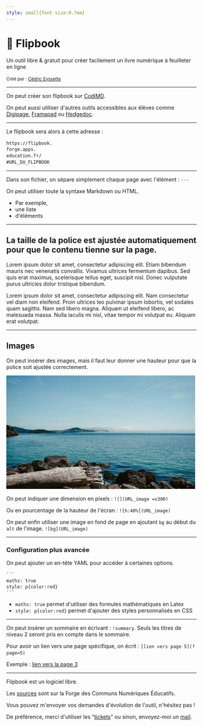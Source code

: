 ```yaml
---
style: small{font-size:0.7em}
---
```


# 📖 Flipbook

Un outil libre & gratuit pour créer facilement un livre numérique à feuilleter en ligne

<small>Créé par : [Cédric Eyssette](https://eyssette.forge.apps.education.fr/)</small>

---

On peut créer son flipbook sur [CodiMD](https://codimd.apps.education.fr/).

On peut aussi utiliser d'autres outils accessibles aux élèves comme [Digipage](https://digipage.app/), [Framapad](https://framapad.org/abc/fr/) ou [Hedgedoc](https://demo.hedgedoc.org/).

---

Le flipbook sera alors à cette adresse :

```md
https://flipbook.
forge.apps.
education.fr/
#URL_DU_FLIPBOOK
```

---

Dans son fichier, on sépare simplement chaque page avec l'élément : `---`

On peut utiliser toute la syntaxe Markdown ou HTML.

- Par exemple,
- une liste
- d'éléments

---

## La taille de la police est ajustée automatiquement pour que le contenu tienne sur la page.

Lorem ipsum dolor sit amet, consectetur adipiscing elit. Etiam bibendum mauris nec venenatis convallis. Vivamus ultrices fermentum dapibus. Sed quis erat maximus, scelerisque tellus eget, suscipit nisl. Donec vulputate purus ultricies dolor tristique bibendum.

Lorem ipsum dolor sit amet, consectetur adipiscing elit. Nam consectetur vel diam non eleifend. Proin ultrices leo pulvinar ipsum lobortis, vel sodales quam sagittis. Nam sed libero magna. Aliquam ut eleifend libero, ac malesuada massa. Nulla iaculis mi nisl, vitae tempor mi volutpat eu. Aliquam erat volutpat.

---

## Images

On peut insérer des images, mais il faut leur donner une hauteur pour que la police soit ajustée correctement.

![h:20%](img/img.jpg)

On peut indiquer une dimension en pixels :
`![](URL_image =x300)`

Ou en pourcentage de la hauteur de l'écran :
`![h:40%](URL_image)`

On peut enfin utiliser une image en fond de page en ajoutant `bg` au début du `alt` de l'image.
`![bg](URL_image)`

---

### Configuration plus avancée

On peut ajouter un en-tête YAML pour accéder à certaines options.

```
``​`​
maths: true
style: p{color:red}
`​`​`​
```

- `maths: true` permet d'utiliser des formules mathématiques en Latex
- `style: p{color:red}` permet d'ajouter des styles personnalisés en CSS

---

On peut insérer un sommaire en écrivant : `!​summary`. Seuls les titres de niveau 2 seront pris en compte dans le sommaire.

Pour avoir un lien vers une page spécifique, on écrit :
`[lien vers page 5](?page=5)`

Exemple :
[lien vers la page 3](?page=3)

---

Flipbook est un logiciel libre.

Les [sources](https://forge.apps.education.fr/flipbook/flipbook.forge.apps.education.fr) sont sur la Forge des Communs Numériques Éducatifs.

Vous pouvez m'envoyer vos demandes d'évolution de l'outil, n'hésitez pas !

De préférence, merci d'utiliser les “[tickets](https://forge.apps.education.fr/flipbook/flipbook.forge.apps.education.fr/-/issues)” ou sinon, envoyez-moi un [mail](mailto:forge-apps+flipbook-flipbook-forge-apps-education-fr-1075-1zlrcah1x0db338wwkjnjf1g4-issue@phm.education.gouv.fr).
